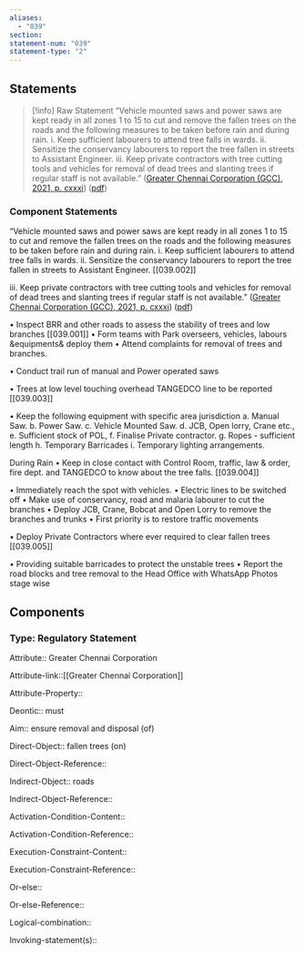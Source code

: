 ```yaml
---
aliases:
  - "039"
section: 
statement-num: "039"
statement-type: "2"
---
```

## Statements 
> [!info] Raw Statement
> “Vehicle mounted saws and power saws are kept ready in all zones 1 to 15 to cut and remove the fallen trees on the roads and the following measures to be taken before rain and during rain. i. Keep sufficient labourers to attend tree falls in wards. ii. Sensitize the conservancy labourers to report the tree fallen in streets to Assistant Engineer. iii. Keep private contractors with tree cutting tools and vehicles for removal of dead trees and slanting trees if regular staff is not available.” ([Greater Chennai Corporation (GCC), 2021, p. cxxxi](zotero://select/library/items/AZZSXLC8)) ([pdf](zotero://open-pdf/library/items/ZWDYK52D?page=131&annotation=JD2IH9AW)) 
> 

### Component Statements
“Vehicle mounted saws and power saws are kept ready in all zones 1 to 15 to cut and remove the fallen trees on the roads and the following measures to be taken before rain and during rain. 
i. Keep sufficient labourers to attend tree falls in wards. 
ii. Sensitize the conservancy labourers to report the tree fallen in streets to Assistant Engineer. [[039.002]]

iii. Keep private contractors with tree cutting tools and vehicles for removal of dead trees and slanting trees if regular staff is not available.” ([Greater Chennai Corporation (GCC), 2021, p. cxxxi](zotero://select/library/items/AZZSXLC8)) ([pdf](zotero://open-pdf/library/items/ZWDYK52D?page=131&annotation=JD2IH9AW)) 

• Inspect BRR and other roads to assess the stability of trees and low branches [[039.001]]
• Form teams with Park overseers, vehicles, labours &equipments& deploy them 
• Attend complaints for removal of trees and branches. 

• Conduct trail run of manual and Power operated saws 

• Trees at low level touching overhead TANGEDCO line to be reported [[039.003]]

• Keep the following equipment with specific area jurisdiction a. Manual Saw. b. Power Saw. c. Vehicle Mounted Saw. d. JCB, Open lorry, Crane etc., e. Sufficient stock of POL, f. Finalise Private contractor. g. Ropes - sufficient length h. Temporary Barricades i. Temporary lighting arrangements. 

During Rain
• Keep in close contact with Control Room, traffic, law & order, fire dept. and TANGEDCO to know about the tree falls. [[039.004]]

• Immediately reach the spot with vehicles. 
• Electric lines to be switched off 
• Make use of conservancy, road and malaria labourer to cut the branches 
• Deploy JCB, Crane, Bobcat and Open Lorry to remove the branches and trunks 
• First priority is to restore traffic movements 

• Deploy Private Contractors where ever required to clear fallen trees [[039.005]]

• Providing suitable barricades to protect the unstable trees 
• Report the road blocks and tree removal to the Head Office with WhatsApp Photos stage wise
## Components
### Type: Regulatory Statement
Attribute:: Greater Chennai Corporation

Attribute-link::[[Greater Chennai Corporation]]

Attribute-Property::


Deontic:: must 


Aim:: ensure removal and disposal (of)


Direct-Object:: fallen trees (on)

Direct-Object-Reference:: 


Indirect-Object:: roads 

Indirect-Object-Reference:: 


Activation-Condition-Content::

Activation-Condition-Reference:: 


Execution-Constraint-Content::

Execution-Constraint-Reference:: 


Or-else::

Or-else-Reference:: 


Logical-combination::


Invoking-statement(s)::
